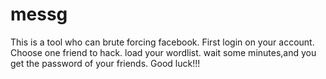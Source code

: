 # messg
This is a tool who can brute forcing facebook.
First login on your account.
Choose one friend to hack.
load your wordlist.
wait some minutes,and you get the password of your friends.
Good luck!!!
